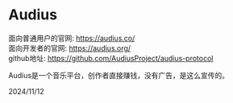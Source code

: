 # Audius

面向普通用户的官网: https://audius.co/  
面向开发者的官网: https://audius.org/  
github地址: https://github.com/AudiusProject/audius-protocol  

Audius是一个音乐平台，创作者直接赚钱，没有广告，是这么宣传的。  


2024/11/12  
